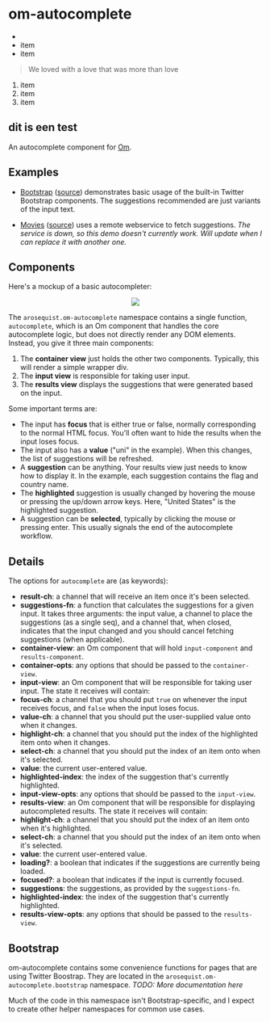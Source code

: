 # om-autocomplete




- 
- item
- item


> We loved with a love that was more than love
1. item
2. item
3. item




## dit is een test

An autocomplete component for [Om](http://github.com/swannodette/om).

## Examples

* [Bootstrap](http://arosequist.github.io/om-autocomplete/bootstrap/index.html) ([source](https://github.com/arosequist/om-autocomplete/blob/master/examples/bootstrap/src/arosequist/om_autocomplete/examples/bootstrap.cljs)) demonstrates basic usage of the built-in Twitter Bootstrap components. The suggestions recommended are just variants of the input text.

* [Movies](http://arosequist.github.io/om-autocomplete/movies/index.html) ([source](https://github.com/arosequist/om-autocomplete/blob/master/examples/movies/src/arosequist/om_autocomplete/examples/movies.cljs)) uses a remote webservice to fetch suggestions. _The service is down, so this demo doesn't currently work. Will update when I can replace it with another one._

## Components

Here's a mockup of a basic autocompleter:

<p align="center">
  <img src="http://arosequist.github.io/om-autocomplete/components.png" />
</p>

The `arosequist.om-autocomplete` namespace contains a single function, `autocomplete`, which is an Om component that handles the core autocomplete logic, but does not directly render any DOM elements. Instead, you give it three main components:

1. The **container view** just holds the other two components. Typically, this will render a simple wrapper div.
1. The **input view** is responsible for taking user input.
1. The **results view** displays the suggestions that were generated based on the input.

Some important terms are:

* The input has **focus** that is either true or false, normally corresponding to the normal HTML focus. You'll often want to hide the results when the input loses focus.
* The input also has a **value** ("uni" in the example). When this changes, the list of suggestions will be refreshed.
* A **suggestion** can be anything. Your results view just needs to know how to display it. In the example, each suggestion contains the flag and country name.
* The **highlighted** suggestion is usually changed by hovering the mouse or pressing the up/down arrow keys. Here, "United States" is the highlighted suggestion.
* A suggestion can be **selected**, typically by clicking the mouse or pressing enter. This usually signals the end of the autocomplete workflow.

## Details

The options for `autocomplete` are (as keywords):

* **result-ch**: a channel that will receive an item once it's been selected.
* **suggestions-fn**: a function that calculates the suggestions for a given input. It takes three arguments: the input value, a channel to place the suggestions (as a single seq), and a channel that, when closed, indicates that the input changed and you should cancel fetching suggestions (when applicable).
* **container-view**: an Om component that will hold `input-component` and `results-component`.
* **container-opts**: any options that should be passed to the `container-view`.
* **input-view**: an Om component that will be responsible for taking user input. The state it receives will contain:
 * **focus-ch**: a channel that you should put `true` on whenever the input receives focus, and `false` when the input loses focus.
 * **value-ch**: a channel that you should put the user-supplied value onto when it changes.
 * **highlight-ch**: a channel that you should put the index of the highlighted item onto when it changes.
 * **select-ch**: a channel that you should put the index of an item onto when it's selected.
 * **value**: the current user-entered value.
 * **highlighted-index**: the index of the suggestion that's currently highlighted.
* **input-view-opts**: any options that should be passed to the `input-view`.
* **results-view**: an Om component that will be responsible for displaying autocompleted results. The state it receives will contain:
 * **highlight-ch**: a channel that you should put the index of an item onto when it's highlighted.
 * **select-ch**: a channel that you should put the index of an item onto when it's selected.
 * **value**: the current user-entered value.
 * **loading?**: a boolean that indicates if the suggestions are currently being loaded.
 * **focused?**: a boolean that indicates if the input is currently focused.
 * **suggestions**: the suggestions, as provided by the `suggestions-fn`.
 * **highlighted-index**: the index of the suggestion that's currently highlighted.
* **results-view-opts**: any options that should be passed to the `results-view`.

## Bootstrap

om-autocomplete contains some convenience functions for pages that are using Twitter Boostrap. They are located in the `arosequist.om-autocomplete.bootstrap` namespace. *TODO: More documentation here*

Much of the code in this namespace isn't Bootstrap-specific, and I expect to create other helper namespaces for common use cases.
